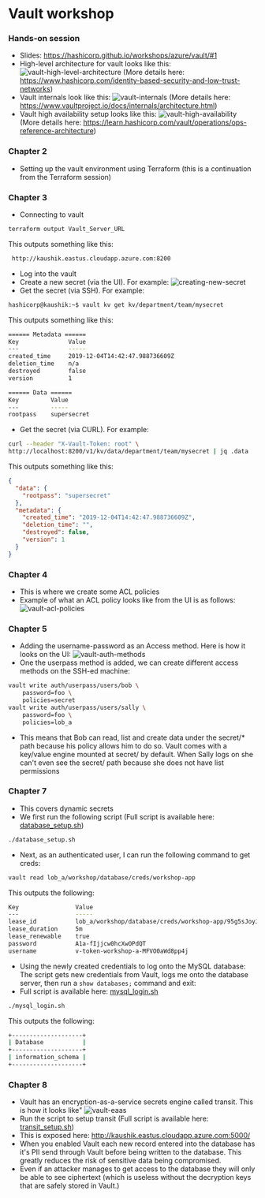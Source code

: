 # Vault workshop

### Hands-on session
* Slides: https://hashicorp.github.io/workshops/azure/vault/#1
* High-level architecture for vault looks like this:
![vault-high-level-architecture](images/vault-high-level-architecture.png)
(More details here: https://www.hashicorp.com/identity-based-security-and-low-trust-networks)
* Vault internals look like this:
![vault-internals](images/vault-internals.png)
(More details here: https://www.vaultproject.io/docs/internals/architecture.html)
* Vault high availability setup looks like this:
![vault-high-availability](images/vault-high-availability.png)
(More details here: https://learn.hashicorp.com/vault/operations/ops-reference-architecture)

### Chapter 2
* Setting up the vault environment using Terraform (this is a continuation from the Terraform session)

### Chapter 3
* Connecting to vault
```bash
terraform output Vault_Server_URL
```
This outputs something like this:
```bash
 http://kaushik.eastus.cloudapp.azure.com:8200
```
* Log into the vault
* Create a new secret (via the UI). For example:
![creating-new-secret](images/creating-new-secret.png)
* Get the secret (via SSH). For example:
```bash
hashicorp@kaushik:~$ vault kv get kv/department/team/mysecret
```
This outputs something like this:
```bash
====== Metadata ======
Key              Value
---              -----
created_time     2019-12-04T14:42:47.988736609Z
deletion_time    n/a
destroyed        false
version          1

====== Data ======
Key         Value
---         -----
rootpass    supersecret
```
* Get the secret (via CURL). For example:
```bash
curl --header "X-Vault-Token: root" \
http://localhost:8200/v1/kv/data/department/team/mysecret | jq .data
```
This outputs something like this:
```json
{
  "data": {
    "rootpass": "supersecret"
  },
  "metadata": {
    "created_time": "2019-12-04T14:42:47.988736609Z",
    "deletion_time": "",
    "destroyed": false,
    "version": 1
  }
}
```

### Chapter 4
* This is where we create some ACL policies
* Example of what an ACL policy looks like from the UI is as follows:
![vault-acl-policies](images/vault-acl-policies.png)

### Chapter 5
* Adding the username-password as an Access method. Here is how it looks on the UI:
![vault-auth-methods](images/vault-auth-methods.png)
* One the userpass method is added, we can create different access methods on the SSH-ed machine:
```bash
vault write auth/userpass/users/bob \
    password=foo \
    policies=secret
vault write auth/userpass/users/sally \
    password=foo \
    policies=lob_a
```
* This means that Bob can read, list and create data under the secret/* path because his policy allows him to do so. Vault comes with a key/value engine mounted at secret/ by default. When Sally logs on she can't even see the secret/ path because she does not have list permissions

### Chapter 7
* This covers dynamic secrets
* We first run the following script (Full script is available here: [database_setup.sh](database_setup.sh))
```bash
./database_setup.sh
```
* Next, as an authenticated user, I can run the following command to get creds:
```bash
vault read lob_a/workshop/database/creds/workshop-app
```
This outputs the following:
```bash
Key                Value
---                -----
lease_id           lob_a/workshop/database/creds/workshop-app/95g5sJoyJpa8zbsZduj7ocSk
lease_duration     5m
lease_renewable    true
password           A1a-fIjjcw0hcXwOPdQT
username           v-token-workshop-a-MFVO0aWd8pp4j
```
* Using the newly created credentials to log onto the MySQL database: The script gets new credentials from Vault, logs me onto the database server, then run a `show databases;` command and exit:
* Full script is available here: [mysql_login.sh](mysql_login.sh)
```bash
./mysql_login.sh
```
This outputs the following:
```bash
+--------------------+
| Database           |
+--------------------+
| information_schema |
+--------------------+
```

### Chapter 8
* Vault has an encryption-as-a-service secrets engine called transit. This is how it looks like"
![vault-eaas](images/vault-eaas.png)
* Run the script to setup transit (Full script is available here: [transit_setup.sh](transit_setup.sh))
* This is exposed here: http://kaushik.eastus.cloudapp.azure.com:5000/
* When you enabled Vault each new record entered into the database has it's PII send through Vault before being written to the database. This greatly reduces the risk of sensitive data being compromised.
* Even if an attacker manages to get access to the database they will only be able to see ciphertext (which is useless without the decryption keys that are safely stored in Vault.)
